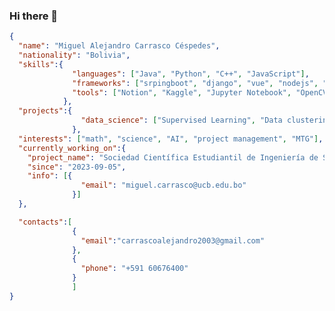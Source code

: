 ### Hi there 👋

```json
{
  "name": "Miguel Alejandro Carrasco Céspedes",
  "nationality": "Bolivia",
  "skills":{
              "languages": ["Java", "Python", "C++", "JavaScript"],
              "frameworks": ["srpingboot", "django", "vue", "nodejs", "bootstrap"],
              "tools": ["Notion", "Kaggle", "Jupyter Notebook", "OpenCV"]
            },
  "projects":{
                "data_science": ["Supervised Learning", "Data clustering", "NLP", "Computer Vision"]
              },
  "interests": ["math", "science", "AI", "project management", "MTG"],
  "currently_working_on":{
    "project_name": "Sociedad Científica Estudiantil de Ingeniería de Sistemas - UCB La Paz",
    "since": "2023-09-05",
    "info": [{
                "email": "miguel.carrasco@ucb.edu.bo"
              }]
  },

  "contacts":[
              {
                "email":"carrascoalejandro2003@gmail.com"
              },
              {
                "phone": "+591 60676400"
              }
              ]
}
```

<!--
**CarrascoAlejandro/CarrascoAlejandro** is a ✨ _special_ ✨ repository because its `README.md` (this file) appears on your GitHub profile.

Here are some ideas to get you started:

- 🔭 I’m currently working on ...
- 🌱 I’m currently learning ...
- 👯 I’m looking to collaborate on ...
- 🤔 I’m looking for help with ...
- 💬 Ask me about ...
- 📫 How to reach me: ...
- 😄 Pronouns: ...
- ⚡ Fun fact: ...
-->
